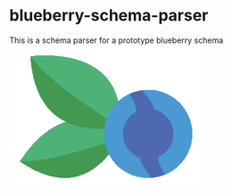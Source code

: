 # blueberry-schema-parser
This is a schema parser for a prototype blueberry schema
![Blueberry Logo](https://github.com/bluerobotics/blueberry-schema-parser/blob/main/src/com/bluerobotics/blueberry/schema/parser/resources/Project%20Blueberry%20Logo.png?raw=true)

